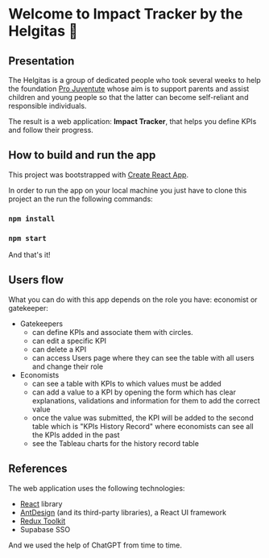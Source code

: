 # Welcome to Impact Tracker by the Helgitas 👵

## Presentation

The Helgitas is a group of dedicated people who took several weeks to help the foundation [Pro Juventute](https://www.projuventute.ch/fr/home) whose aim is to support parents and assist children and young people so that the latter can become self-reliant and responsible individuals.

The result is a web application: **Impact Tracker**, that helps you define KPIs and follow their progress.

## How to build and run the app
This project was bootstrapped with [Create React App](https://github.com/facebook/create-react-app).

In order to run the app on your local machine you just have to clone this project an the run the following commands:
### `npm install`
### `npm start`
And that's it!

## Users flow

What you can do with this app depends on the role you have: economist or gatekeeper:
* Gatekeepers
  * can define KPIs and associate them with circles.
  * can edit a specific KPI
  * can delete a KPI
  * can access Users page where they can see the table with all users and change their role
* Economists
  *  can see a table with KPIs to which values must be added
  * can add a value to a KPI by opening the form which has clear explanations, validations and information for them to add the correct value
  * once the value was submitted, the KPI will be added to the second table which is "KPIs History Record" where economists can see all the KPIs added in the past
  * see the Tableau charts for the history record table

## References

The web application uses the following technologies:

* [React](https://react.dev/) library
* [AntDesign](https://ant.design/) (and its third-party libraries), a React UI framework
* [Redux Toolkit](https://redux-toolkit.js.org/)
* Supabase SSO

And we used the help of ChatGPT from time to time.
